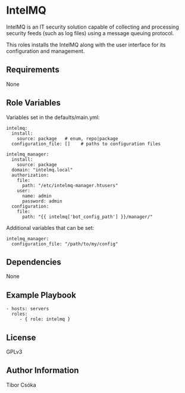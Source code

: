 IntelMQ
=========

IntelMQ is an IT security solution capable of collecting and processing security feeds (such as log files) using a message queuing protocol.

This roles installs the IntelMQ along with the user interface for its configuration and management.

Requirements
------------

None

Role Variables
--------------

Variables set in the defaults/main.yml:

    intelmq:
      install:
        source: package   # enum, repo|package
      configuration_file: []    # paths to configuration files

    intelmq_manager:
      install:
        source: package
      domain: "intelmq.local"
      authorization:
        file:
          path: "/etc/intelmq-manager.htusers"
        user:
          name: admin
          password: admin
      configuration:
        file:
          path: "{{ intelmq['bot_config_path'] }}/manager/"

Additional variables that can be set:

    intelmq_manager:
      configuration_file: "/path/to/my/config"


Dependencies
------------

None

Example Playbook
----------------

    - hosts: servers
      roles:
         - { role: intelmq }

License
-------

GPLv3

Author Information
------------------

Tibor Csóka
